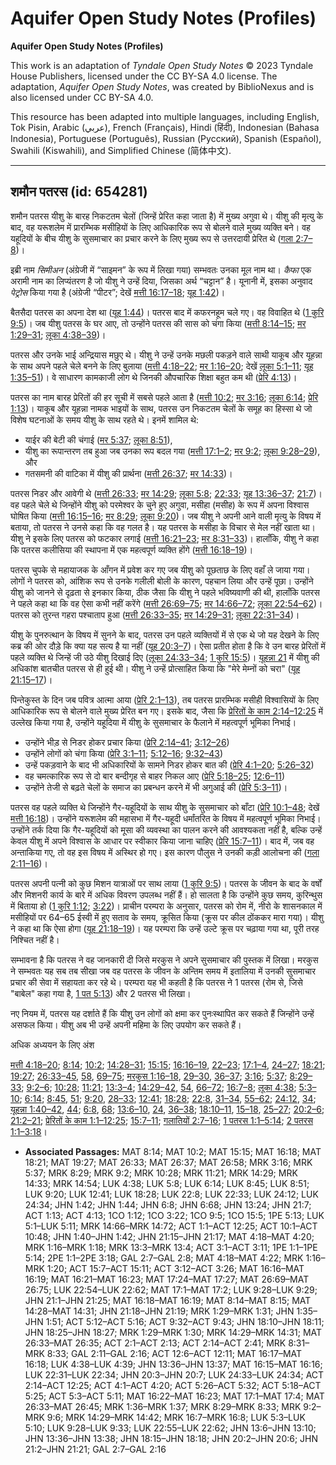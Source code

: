# Aquifer Open Study Notes (Profiles)

**Aquifer Open Study Notes (Profiles)**

This work is an adaptation of *Tyndale Open Study Notes* © 2023 Tyndale House Publishers, licensed under the CC BY\-SA 4\.0 license. The adaptation, *Aquifer Open Study Notes*, was created by BiblioNexus and is also licensed under CC BY\-SA 4\.0\.

This resource has been adapted into multiple languages, including English, Tok Pisin, Arabic (عربي), French (Français), Hindi (हिंदी), Indonesian (Bahasa Indonesia), Portuguese (Português), Russian (Русский), Spanish (Español), Swahili (Kiswahili), and Simplified Chinese (简体中文).



--------------------------------

## शमौन पतरस (id: 654281)

शमौन पतरस यीशु के बारह निकटतम चेलों (जिन्हें प्रेरित कहा जाता है) में मुख्य अगुवा थे। यीशु की मृत्यु के बाद, वह यरूशलेम में प्रारम्भिक मसीहियों के लिए आधिकारिक रूप से बोलने वाले मुख्य व्यक्ति बने। वह यहूदियों के बीच यीशु के सुसमाचार का प्रचार करने के लिए मुख्य रूप से उत्तरदायी प्रेरित थे ([गला 2:7–8](https://ref.ly/Gal2:7-Gal2:8))।

इब्री नाम *सिमीअन* (अंग्रेजी में “साइमन” के रूप में लिखा गया) सम्भवतः उनका मूल नाम था। *कैफा* एक अरामी नाम का लिप्यंतरण है जो यीशु ने उन्हें दिया, जिसका अर्थ “चट्टान” है। यूनानी में, इसका अनुवाद *पेट्रोस* किया गया है (अंग्रेजी “पीटर”; देखें [मत्ती 16:17–18](https://ref.ly/Matt16:17-Matt16:18); [यूह 1:42](https://ref.ly/John1:42))।

बैतसैदा पतरस का अपना देश था ([यूह 1:44](https://ref.ly/John1:44))। पतरस बाद में कफरनहूम चले गए। वह विवाहित थे ([1 कुरि 9:5](https://ref.ly/1Cor9:5))। जब यीशु पतरस के घर आए, तो उन्होंने पतरस की सास को चंगा किया ([मत्ती 8:14–15](https://ref.ly/Matt8:14-Matt8:15); [मर 1:29–31](https://ref.ly/Mark1:29-Mark1:31); [लूका 4:38–39](https://ref.ly/Luke4:38-Luke4:39))।

पतरस और उनके भाई अन्द्रियास मछुए थे। यीशु ने उन्हें उनके मछली पकड़ने वाले साथी याकूब और यूहन्ना के साथ अपने पहले चेले बनने के लिए बुलाया ([मत्ती 4:18–22](https://ref.ly/Matt4:18-Matt4:22); [मर 1:16–20](https://ref.ly/Mark1:16-Mark1:20); देखें [लूका 5:1–11](https://ref.ly/Luke5:1-Luke5:11); [यूह 1:35–51](https://ref.ly/John1:35-John1:51))। वे साधारण कामकाजी लोग थे जिनकी औपचारिक शिक्षा बहुत कम थी ([प्रेरि 4:13](https://ref.ly/Acts4:13))।

पतरस का नाम बारह प्रेरितों की हर सूची में सबसे पहले आता है ([मत्ती 10:2](https://ref.ly/Matt10:2); [मर 3:16](https://ref.ly/Mark3:16); [लूका 6:14](https://ref.ly/Luke6:14); [प्रेरि 1:13](https://ref.ly/Acts1:13))। याकूब और यूहन्ना नामक भाइयों के साथ, पतरस उन निकटतम चेलों के समूह का हिस्सा थे जो विशेष घटनाओं के समय यीशु के साथ रहते थे। इनमें शामिल थे:

* याईर की बेटी की चंगाई ([मर 5:37](https://ref.ly/Mark5:37); [लूका 8:51](https://ref.ly/Luke8:51)),
* यीशु का रूपान्तरण तब हुआ जब उनका रूप बदल गया ([मत्ती 17:1–2](https://ref.ly/Matt17:1-Matt17:2); [मर 9:2](https://ref.ly/Mark9:2); [लूका 9:28–29](https://ref.ly/Luke9:28-Luke9:29)), और
* गतसमनी की वाटिका में यीशु की प्रार्थना ([मत्ती 26:37](https://ref.ly/Matt26:37); [मर 14:33](https://ref.ly/Mark14:33))।

पतरस निडर और आवेगी थे ([मत्ती 26:33](https://ref.ly/Matt26:33); [मर 14:29](https://ref.ly/Mark14:29); [लूका 5:8](https://ref.ly/Luke5:8); [22:33](https://ref.ly/Luke22:33); [यूह 13:36–37](https://ref.ly/John13:36-John13:37); [21:7](https://ref.ly/John21:7))। वह पहले चेले थे जिन्होंने यीशु को परमेश्वर के चुने हुए अगुवा, मसीहा (मसीह) के रूप में अपना विश्वास घोषित किया ([मत्ती 16:15–16](https://ref.ly/Matt16:15-Matt16:16); [मर 8:29](https://ref.ly/Mark8:29); [लूका 9:20](https://ref.ly/Luke9:20))। जब यीशु ने अपनी आने वाली मृत्यु के विषय में बताया, तो पतरस ने उनसे कहा कि वह गलत है। यह पतरस के मसीहा के विचार से मेल नहीं खाता था। यीशु ने इसके लिए पतरस को फटकार लगाई ([मत्ती 16:21–23](https://ref.ly/Matt16:21-Matt16:23); [मर 8:31–33](https://ref.ly/Mark8:31-Mark8:33))। हालाँकि, यीशु ने कहा कि पतरस कलीसिया की स्थापना में एक महत्वपूर्ण व्यक्ति होंगे ([मत्ती 16:18–19](https://ref.ly/Matt16:18-Matt16:19))।

पतरस चुपके से महायाजक के आँगन में प्रवेश कर गए जब यीशु को पूछताछ के लिए वहाँ ले जाया गया। लोगों ने पतरस को, आंशिक रूप से उनके गलीली बोली के कारण, पहचान लिया और उन्हें पूछा। उन्होंने यीशु को जानने से दृढ़ता से इनकार किया, ठीक जैसा कि यीशु ने पहले भविष्यवाणी की थी, हालाँकि पतरस ने पहले कहा था कि वह ऐसा कभी नहीं करेंगे ([मत्ती 26:69–75](https://ref.ly/Matt26:69-Matt26:75); [मर 14:66–72](https://ref.ly/Mark14:66-Mark14:72); [लूका 22:54–62](https://ref.ly/Luke22:54-Luke22:62))। पतरस को तुरन्त गहरा पश्चाताप हुआ ([मत्ती 26:33–35](https://ref.ly/Matt26:33-Matt26:35); [मर 14:29–31](https://ref.ly/Mark14:29-Mark14:31); [लूका 22:31–34](https://ref.ly/Luke22:31-Luke22:34))।

यीशु के पुनरुत्थान के विषय में सुनने के बाद, पतरस उन पहले व्यक्तियों में से एक थे जो यह देखने के लिए कब्र की ओर दौड़े कि क्या यह सत्य है या नहीं ([यूह 20:3–7](https://ref.ly/John20:3-John20:7))। ऐसा प्रतीत होता है कि वे उन बारह प्रेरितों में पहले व्यक्ति थे जिन्हें जी उठे यीशु दिखाई दिए ([लूका 24:33–34](https://ref.ly/Luke24:33-Luke24:34); [1 कुरि 15:5](https://ref.ly/1Cor15:5))। [यूहन्ना 21](https://ref.ly/John21:1-John21:25) में यीशु की अधिकांश बातचीत पतरस से ही हुई थी। यीशु ने उन्हें प्रोत्साहित किया कि "मेरे मेम्नों को चरा" ([यूह 21:15–17](https://ref.ly/John21:15-John21:17))।

पिन्तेकुस्त के दिन जब पवित्र आत्मा आया ([प्रेरि 2:1–13](https://ref.ly/Acts2:1-Acts2:13)), तब पतरस प्रारम्भिक मसीही विश्वासियों के लिए आधिकारिक रूप से बोलने वाले मुख्य प्रेरित बन गए। इसके बाद, जैसा कि [प्रेरितों के काम 2:14–12:25](https://ref.ly/Acts2:14-Acts12:25) में उल्लेख किया गया है, उन्होंने यहूदिया में यीशु के सुसमाचार के फैलाने में महत्वपूर्ण भूमिका निभाई।

* उन्होंने भीड़ से निडर होकर प्रचार किया ([प्रेरि 2:14–41](https://ref.ly/Acts2:14-Acts2:41); [3:12–26](https://ref.ly/Acts3:12-Acts3:26))
* उन्होंने लोगों को चंगा किया ([प्रेरि 3:1–11](https://ref.ly/Acts3:1-Acts3:11); [5:12–16](https://ref.ly/Acts5:12-Acts5:16); [9:32–43](https://ref.ly/Acts9:32-Acts9:43))
* उन्हें पकड़वाने के बाद भी अधिकारियों के सामने निडर होकर बात की ([प्रेरि 4:1–20](https://ref.ly/Acts4:1-Acts4:20); [5:26–32](https://ref.ly/Acts5:26-Acts5:32))
* वह चमत्कारिक रूप से दो बार बन्दीगृह से बाहर निकल आए ([प्रेरि 5:18–25](https://ref.ly/Acts5:18-Acts5:25); [12:6–11](https://ref.ly/Acts12:6-Acts12:11))
* उन्होंने तेजी से बढ़ते चेलों के समाज का प्रबन्धन करने में भी अगुआई की ([प्रेरि 5:3–11](https://ref.ly/Acts5:3-Acts5:11))।

पतरस वह पहले व्यक्ति थे जिन्होंने गैर\-यहूदियों के साथ यीशु के सुसमाचार को बाँटा ([प्रेरि 10:1–48](https://ref.ly/Acts10:1-Acts10:48); देखें [मत्ती 16:18](https://ref.ly/Matt16:18))। उन्होंने यरूशलेम की महासभा में गैर\-यहूदी धर्मांतरित के विषय में महत्वपूर्ण भूमिका निभाई। उन्होंने तर्क दिया कि गैर\-यहूदियों को मूसा की व्यवस्था का पालन करने की आवश्यकता नहीं है, बल्कि उन्हें केवल यीशु में अपने विश्वास के आधार पर स्वीकार किया जाना चाहिए ([प्रेरि 15:7–11](https://ref.ly/Acts15:7-Acts15:11))। बाद में, जब वह अन्ताकिया गए, तो वह इस विषय में अस्थिर हो गए। इस कारण पौलुस ने उनकी कड़ी आलोचना की ([गला 2:11–16](https://ref.ly/Gal2:11-Gal2:16))।

पतरस अपनी पत्नी को कुछ मिशन यात्राओं पर साथ लाया ([1 कुरि 9:5](https://ref.ly/1Cor9:5))। पतरस के जीवन के बाद के वर्षों और मिशनरी कार्य के बारे में अधिक विवरण उपलब्ध नहीं हैं। हो सालता है कि उन्होंने कुछ समय, कुरिन्थुस में बिताया हो ([1 कुरि 1:12](https://ref.ly/1Cor1:12); [3:22](https://ref.ly/1Cor3:22))। प्राचीन परम्परा के अनुसार, पतरस को रोम में, नीरो के शासनकाल में मसीहियों पर 64–65 ईस्वी में हुए सताव के समय, क्रूसित किया (क्रूस पर कील ठोंककर मारा गया)। यीशु ने कहा था कि ऐसा होगा ([यूह 21:18–19](https://ref.ly/John21:18-John21:19))। यह परम्परा कि उन्हें उल्टे क्रूस पर चढ़ाया गया था, पूरी तरह निश्चित नहीं है।

सम्भावना है कि पतरस ने वह जानकारी दी जिसे मरकुस ने अपने सुसमाचार की पुस्तक में लिखा। मरकुस ने सम्भवतः यह सब तब सीखा जब वह पतरस के जीवन के अन्तिम समय में इतालिया में उनकी सुसमाचार प्रचार की सेवा में सहायता कर रहे थे। परम्परा यह भी कहती है कि पतरस ने 1 पतरस (रोम से, जिसे "बाबेल" कहा गया है, [1 पत 5:13](https://ref.ly/1Pet5:13)) और 2 पतरस भी लिखा।

नए नियम में, पतरस यह दर्शाते हैं कि यीशु उन लोगों को क्षमा कर पुनःस्थापित कर सकते हैं जिन्होंने उन्हें असफल किया। यीशु अब भी उन्हें अपनी महिमा के लिए उपयोग कर सकते हैं।

अधिक अध्ययन के लिए अंश

[मत्ती 4:18–20](https://ref.ly/Matt4:18-Matt4:20); [8:14](https://ref.ly/Matt8:14); [10:2](https://ref.ly/Matt10:2); [14:28–31](https://ref.ly/Matt14:28-Matt14:31); [15:15](https://ref.ly/Matt15:15); [16:16–19](https://ref.ly/Matt16:16-Matt16:19), [22–23](https://ref.ly/Matt16:22-Matt16:23); [17:1–4](https://ref.ly/Matt17:1-Matt17:4), [24–27](https://ref.ly/Matt17:24-Matt17:27); [18:21](https://ref.ly/Matt18:21); [19:27](https://ref.ly/Matt19:27); [26:33–45](https://ref.ly/Matt26:33-Matt26:45), [58](https://ref.ly/Matt26:58), [69–75](https://ref.ly/Matt26:69-Matt26:75); [मरकुस 1:16–18](https://ref.ly/Mark1:16-Mark1:18), [29–30](https://ref.ly/Mark1:29-Mark1:30), [36–37](https://ref.ly/Mark1:36-Mark1:37); [3:16](https://ref.ly/Mark3:16); [5:37](https://ref.ly/Mark5:37); [8:29–33](https://ref.ly/Mark8:29-Mark8:33); [9:2–6](https://ref.ly/Mark9:2-Mark9:6); [10:28](https://ref.ly/Mark10:28); [11:21](https://ref.ly/Mark11:21); [13:3–4](https://ref.ly/Mark13:3-Mark13:4); [14:29–42](https://ref.ly/Mark14:29-Mark14:42), [54](https://ref.ly/Mark14:54), [66–72](https://ref.ly/Mark14:66-Mark14:72); [16:7–8](https://ref.ly/Mark16:7-Mark16:8); [लूका 4:38](https://ref.ly/Luke4:38); [5:3–10](https://ref.ly/Luke5:3-Luke5:10); [6:14](https://ref.ly/Luke6:14); [8:45](https://ref.ly/Luke8:45), [51](https://ref.ly/Luke8:51); [9:20](https://ref.ly/Luke9:20), [28–33](https://ref.ly/Luke9:28-Luke9:33); [12:41](https://ref.ly/Luke12:41); [18:28](https://ref.ly/Luke18:28); [22:8](https://ref.ly/Luke22:8), [31–34](https://ref.ly/Luke22:31-Luke22:34), [55–62](https://ref.ly/Luke22:55-Luke22:62); [24:12](https://ref.ly/Luke24:12), [34](https://ref.ly/Luke24:34); [यूहन्ना 1:40–42](https://ref.ly/John1:40-John1:42), [44](https://ref.ly/John1:44); [6:8](https://ref.ly/John6:8), [68](https://ref.ly/John6:68); [13:6–10](https://ref.ly/John13:6-John13:10), [24](https://ref.ly/John13:24), [36–38](https://ref.ly/John13:36-John13:38); [18:10–11](https://ref.ly/John18:10-John18:11), [15–18](https://ref.ly/John18:15-John18:18), [25–27](https://ref.ly/John18:25-John18:27); [20:2–6](https://ref.ly/John20:2-John20:6); [21:2–21](https://ref.ly/John21:2-John21:21); [प्रेरितों के काम 1:1–12:25](https://ref.ly/Acts1:1-Acts12:25); [15:7–11](https://ref.ly/Acts15:7-Acts15:11); [गलातियों 2:7–16](https://ref.ly/Gal2:7-Gal2:16); [1 पतरस 1:1–5:14](https://ref.ly/1Pet1:1-1Pet5:14); [2 पतरस 1:1–3:18](https://ref.ly/2Pet1:1-2Pet3:18)।

* **Associated Passages:** MAT 8:14; MAT 10:2; MAT 15:15; MAT 16:18; MAT 18:21; MAT 19:27; MAT 26:33; MAT 26:37; MAT 26:58; MRK 3:16; MRK 5:37; MRK 8:29; MRK 9:2; MRK 10:28; MRK 11:21; MRK 14:29; MRK 14:33; MRK 14:54; LUK 4:38; LUK 5:8; LUK 6:14; LUK 8:45; LUK 8:51; LUK 9:20; LUK 12:41; LUK 18:28; LUK 22:8; LUK 22:33; LUK 24:12; LUK 24:34; JHN 1:42; JHN 1:44; JHN 6:8; JHN 6:68; JHN 13:24; JHN 21:7; ACT 1:13; ACT 4:13; 1CO 1:12; 1CO 3:22; 1CO 9:5; 1CO 15:5; 1PE 5:13; LUK 5:1–LUK 5:11; MRK 14:66–MRK 14:72; ACT 1:1–ACT 12:25; ACT 10:1–ACT 10:48; JHN 1:40–JHN 1:42; JHN 21:15–JHN 21:17; MAT 4:18–MAT 4:20; MRK 1:16–MRK 1:18; MRK 13:3–MRK 13:4; ACT 3:1–ACT 3:11; 1PE 1:1–1PE 5:14; 2PE 1:1–2PE 3:18; GAL 2:7–GAL 2:8; MAT 4:18–MAT 4:22; MRK 1:16–MRK 1:20; ACT 15:7–ACT 15:11; ACT 3:12–ACT 3:26; MAT 16:16–MAT 16:19; MAT 16:21–MAT 16:23; MAT 17:24–MAT 17:27; MAT 26:69–MAT 26:75; LUK 22:54–LUK 22:62; MAT 17:1–MAT 17:2; LUK 9:28–LUK 9:29; JHN 21:1–JHN 21:25; MAT 16:18–MAT 16:19; MAT 8:14–MAT 8:15; MAT 14:28–MAT 14:31; JHN 21:18–JHN 21:19; MRK 1:29–MRK 1:31; JHN 1:35–JHN 1:51; ACT 5:12–ACT 5:16; ACT 9:32–ACT 9:43; JHN 18:10–JHN 18:11; JHN 18:25–JHN 18:27; MRK 1:29–MRK 1:30; MRK 14:29–MRK 14:31; MAT 26:33–MAT 26:35; ACT 2:1–ACT 2:13; ACT 2:14–ACT 2:41; MRK 8:31–MRK 8:33; GAL 2:11–GAL 2:16; ACT 12:6–ACT 12:11; MAT 16:17–MAT 16:18; LUK 4:38–LUK 4:39; JHN 13:36–JHN 13:37; MAT 16:15–MAT 16:16; LUK 22:31–LUK 22:34; JHN 20:3–JHN 20:7; LUK 24:33–LUK 24:34; ACT 2:14–ACT 12:25; ACT 4:1–ACT 4:20; ACT 5:26–ACT 5:32; ACT 5:18–ACT 5:25; ACT 5:3–ACT 5:11; MAT 16:22–MAT 16:23; MAT 17:1–MAT 17:4; MAT 26:33–MAT 26:45; MRK 1:36–MRK 1:37; MRK 8:29–MRK 8:33; MRK 9:2–MRK 9:6; MRK 14:29–MRK 14:42; MRK 16:7–MRK 16:8; LUK 5:3–LUK 5:10; LUK 9:28–LUK 9:33; LUK 22:55–LUK 22:62; JHN 13:6–JHN 13:10; JHN 13:36–JHN 13:38; JHN 18:15–JHN 18:18; JHN 20:2–JHN 20:6; JHN 21:2–JHN 21:21; GAL 2:7–GAL 2:16

